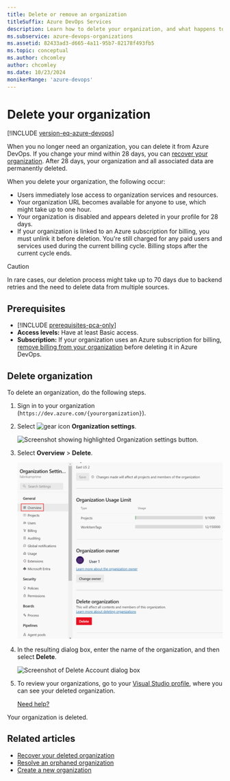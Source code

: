 ```yaml
---
title: Delete or remove an organization
titleSuffix: Azure DevOps Services
description: Learn how to delete your organization, and what happens to users when you do.
ms.subservice: azure-devops-organizations
ms.assetid: 82433ad3-d665-4a11-95b7-82178f493fb5
ms.topic: conceptual
ms.author: chcomley
author: chcomley
ms.date: 10/23/2024
monikerRange: 'azure-devops'
---
```


# Delete your organization

[!INCLUDE [version-eq-azure-devops](../../includes/version-eq-azure-devops.md)]

When you no longer need an organization, you can delete it from Azure DevOps. If you change your mind within 28 days, you can [recover your organization](./recover-your-organization.md).
After 28 days, your organization and all associated data are permanently deleted.

When you delete your organization, the following occur:

- Users immediately lose access to organization services and resources.
- Your organization URL becomes available for anyone to use, which might take up to one hour.
- Your organization is disabled and appears deleted in your profile for 28 days.
- If your organization is linked to an Azure subscription for billing, you must unlink it before deletion. You're still charged for any paid users and services used during the current billing cycle. Billing stops after the current cycle ends.

> [!CAUTION]
> In rare cases, our deletion process might take up to 70 days due to backend retries and the need to delete data from multiple sources.

## Prerequisites

- [!INCLUDE [prerequisites-pca-only](../../includes/prerequisites-pca-only.md)]
- **Access levels:** Have at least Basic access.
- **Subscription:** If your organization uses an Azure subscription for billing, [remove billing from your organization](../billing/change-azure-subscription.md#remove-your-billing-subscription) before deleting it in Azure DevOps.

## Delete organization

To delete an organization, do the following steps.

1. Sign in to your organization (```https://dev.azure.com/{yourorganization}```).

2. Select ![gear icon](../../media/icons/gear-icon.png) **Organization settings**.

    ![Screenshot showing highlighted Organization settings button.](../../media/settings/open-admin-settings-vert.png)

3. Select **Overview** > **Delete**.

   ![Screenshot of organization settings, with Overview and Delete highlighted](media/delete-organization/organization-overview-settings.png)

4. In the resulting dialog box, enter the name of the organization, and then select **Delete**.

   ![Screenshot of Delete Account dialog box](media/delete-organization/delete-organization-popup.png)

5. To review your organizations, go to your [Visual Studio profile](https://app.vsaex.visualstudio.com/profile/view), where you can see your deleted organization.

   [Need help?](faq-configure-customize-organization.yml#get-support)

Your organization is deleted.

## Related articles

- [Recover your deleted organization](recover-your-organization.md)
- [Resolve an orphaned organization](resolve-orphaned-organization.md)
- [Create a new organization](create-organization.md)
